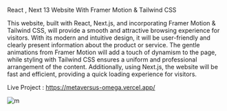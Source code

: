 React , Next 13 Website With Framer Motion & Tailwind CSS 

This website, built with React, Next.js, and incorporating Framer Motion & Tailwind CSS, will provide a smooth and attractive browsing experience for visitors. With its modern and intuitive design, it will be user-friendly and clearly present information about the product or service. The gentle animations from Framer Motion will add a touch of dynamism to the page, while styling with Tailwind CSS ensures a uniform and professional arrangement of the content. Additionally, using Next.js, the website will be fast and efficient, providing a quick loading experience for visitors.

Live Project : https://metaversus-omega.vercel.app/

![m](https://user-images.githubusercontent.com/57075208/220953053-0952a15a-1c47-4318-b698-a5d5841c0042.png)

